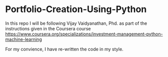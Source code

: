 # Portfolio-Creation-Using-Python

In this repo I will be following Vijay Vaidyanathan, Phd. as part of the instructions given in the Coursera course https://www.coursera.org/specializations/investment-management-python-machine-learning

For my convience, I have re-written the code in my style.
